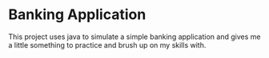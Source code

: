 # Banking Application
This project uses java to simulate a simple banking application and gives me a little something to practice and brush up on my skills with.
